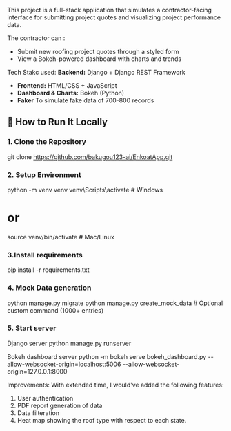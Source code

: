 This project is a full-stack application  that simulates a contractor-facing interface for submitting project quotes and visualizing project performance data. 

The contractor can : 
- Submit new roofing project quotes through a styled form
- View a Bokeh-powered dashboard with charts and trends

Tech Stakc used: 
**Backend:** Django + Django REST Framework  
- **Frontend:** HTML/CSS + JavaScript  
- **Dashboard & Charts:** Bokeh (Python)
- **Faker** To simulate fake data of 700-800 records

## 🧪 How to Run It Locally

### 1. Clone the Repository
git clone https://github.com/bakugou123-ai/EnkoatApp.git

### 2. Setup Environment 
python -m venv venv
venv\Scripts\activate  # Windows
# or
source venv/bin/activate  # Mac/Linux

### 3.Install requirements
pip install -r requirements.txt

### 4. Mock Data generation
python manage.py migrate
python manage.py create_mock_data  # Optional custom command (1000+ entries)

### 5. Start server
Django server
python manage.py runserver

Bokeh dashboard server
python -m bokeh serve bokeh_dashboard.py --allow-websocket-origin=localhost:5006 --allow-websocket-origin=127.0.0.1:8000

Improvements:
With extended time, I would've added the following features:
1. User authentication
2. PDF report generation of data
3. Data filteration
4. Heat map showing the roof type with respect to each state.





